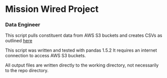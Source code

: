 # Mission Wired Project
### Data Engineer 

This script pulls constituent data from AWS S3 buckets and creates CSVs as outlined [here](https://docs.google.com/document/d/1jhQxhGVmxVF8MlsUnSITVxIjGwEOxJnr/edit#heading=h.1fob9te)

This script was written and tested with pandas 1.5.2
It requires an internet connection to access AWS S3 buckets.

All output files are written directly to the working directory, not necessarily to the repo directory. 
